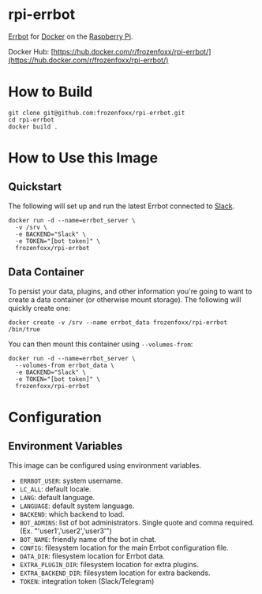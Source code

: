 # rpi-errbot
[Errbot](http://errbot.io/en/latest/) for [Docker](https://www.docker.com) on the [Raspberry Pi](https://www.raspberrypi.org).

Docker Hub: [https://hub.docker.com/r/frozenfoxx/rpi-errbot/](https://hub.docker.com/r/frozenfoxx/rpi-errbot/)

# How to Build
```
git clone git@github.com:frozenfoxx/rpi-errbot.git
cd rpi-errbot
docker build .
```

# How to Use this Image
## Quickstart
The following will set up and run the latest Errbot connected to [Slack](https://slack.com).

```
docker run -d --name=errbot_server \
  -v /srv \
  -e BACKEND="Slack" \
  -e TOKEN="[bot token]" \
  frozenfoxx/rpi-errbot
```

## Data Container
To persist your data, plugins, and other information you're going to want to create a data container (or otherwise mount storage).  The following will quickly create one:

```
docker create -v /srv --name errbot_data frozenfoxx/rpi-errbot /bin/true
```

You can then mount this container using `--volumes-from`:

```
docker run -d --name=errbot_server \
  --volumes-from errbot_data \
  -e BACKEND="Slack" \
  -e TOKEN="[bot token]" \
  frozenfoxx/rpi-errbot
```

# Configuration
## Environment Variables
This image can be configured using environment variables.

* `ERRBOT_USER`: system username.
* `LC_ALL`: default locale.
* `LANG`: default language.
* `LANGUAGE`: default system language.
* `BACKEND`: which backend to load.
* `BOT_ADMINS`: list of bot administrators.  Single quote and comma required. (Ex. "'user1','user2','user3'")
* `BOT_NAME`: friendly name of the bot in chat.
* `CONFIG`: filesystem location for the main Errbot configuration file.
* `DATA_DIR`: filesystem location for Errbot data.
* `EXTRA_PLUGIN_DIR`: filesystem location for extra plugins.
* `EXTRA_BACKEND_DIR`: filesystem location for extra backends.
* `TOKEN`: integration token (Slack/Telegram)

